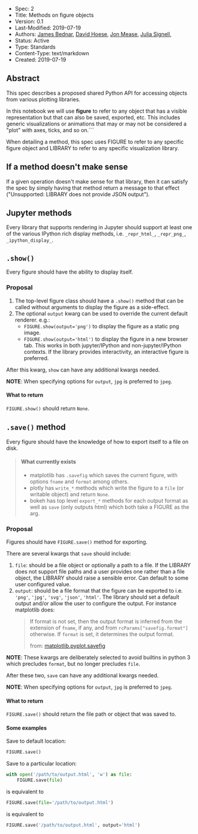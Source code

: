 - Spec: 2
- Title: Methods on figure objects
- Version: 0.1
- Last-Modified: 2019-07-19
- Authors: [James Bednar](),
           [David Hoese](),
           [Jon Mease](jon.mease@gmail.com),
           [Julia Signell](jsignell@gmail.com),
- Status: Active
- Type: Standards
- Content-Type: text/markdown
- Created: 2019-07-19

## Abstract
This spec describes a proposed shared Python API for accessing objects from various plotting libraries.

In this notebook we will use **figure** to refer to any object that has a visible representation but that can also be saved, exported, etc. This includes generic visualizations or animations that may or may not be considered a "plot" with axes, ticks, and so on.```

When detailing a method, this spec uses FIGURE to refer to any specific figure object and LIBRARY to refer to any specific visualization library.

## If a method doesn't make sense
If a given operation doesn't make sense for that library, then it can satisfy the spec by simply having that method return a message to that effect ("Unsupported: LIBRARY does not provide JSON output").

## Jupyter methods
Every library that supports rendering in Jupyter should support at least one of the various IPython rich display methods, i.e. `_repr_html_`, `_repr_png_`, `_ipython_display_`.

## `.show()`
Every figure should have the ability to display itself.

### Proposal
 1) The top-level figure class should have a `.show()` method that can be called without arguments to display the figure as a side-effect.
 2) The optional `output` kwarg can be used to override the current default renderer. e.g.:
    - `FIGURE.show(output='png')` to display the figure as a static png image.
    - `FIGURE.show(output='html')` to display the figure in a new browser tab. This works in both jupyter/IPython and non-jupyter/IPython contexts. If the library provides interactivity, an interactive figure is preferred.

After this kwarg, `show` can have any additional kwargs needed.

**NOTE**: When specifying options for `output`, `jpg` is preferred to `jpeg`.

#### What to return
`FIGURE.show()` should return `None`.

## `.save()` method
Every figure should have the knowledge of how to export itself to a file on disk.

> #### What currently exists
>  - matplotlib has `.savefig` which saves the current figure, with options `fname` and `format` among others.
> - plotly has `write_*` methods which write the figure to a `file` (or writable object) and return `None`.
> - bokeh has top level `export_*` methods for each output format as well as `save` (only outputs html) which both take a FIGURE as the arg.

### Proposal
Figures should have `FIGURE.save()` method for exporting.

There are several kwargs that `save` should include:

 1) `file`: should be a file object or optionally a path to a file. If the LIBRARY does not support file paths and a user provides one rather than a file object, the LIBRARY should raise a sensible error. Can default to some user configured value.
 2) `output`: should be a file format that the figure can be exported to i.e. `'png'`, `'jpg'`, `'svg'`, `'json'`, `'html'`. The library should set a default output and/or allow the user to configure the output. For instance matplotlib does:
    > If format is not set, then the output format is inferred from the extension of `fname`, if any, and from `rcParams["savefig.format"]` otherwise. If `format` is set, it determines the output format.
    >
    >from: [matplotlib.pyplot.savefig](https://matplotlib.org/3.1.1/api/_as_gen/matplotlib.pyplot.savefig.html)

**NOTE**: These kwargs are deliberately selected to avoid builtins in python 3 which precludes `format`, but no longer precludes `file`.

After these two, `save` can have any additional kwargs needed.

**NOTE**: When specifying options for `output`, `jpg` is preferred to `jpeg`.

#### What to return
`FIGURE.save()` should return the file path or object that was saved to.

#### Some examples
Save to default location:

```python
FIGURE.save()
```

Save to a particular location:

```python
with open('/path/to/output.html', 'w') as file:
    FIGURE.save(file)
```

is equivalent to

```python
FIGURE.save(file='/path/to/output.html')
```

is equivalent to

```python
FIGURE.save('/path/to/output.html', output='html')
```
